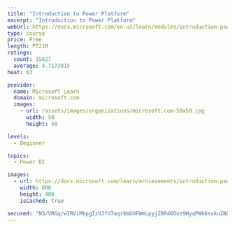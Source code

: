 ```yaml
---
title: "Introduction to Power Platform"
excerpt: "Introduction to Power Platform"
webUrl: https://docs.microsoft.com/en-us/learn/modules/introduction-power-platform/
type: course
price: Free
length: PT21M
ratings:
  count: 15827
  average: 4.7173815
heat: 63

provider:
  name: Microsoft Learn
  domain: microsoft.com
  images:
    - url: /assets/images/organizations/microsoft.com-50x50.jpg
      width: 50
      height: 50

levels:
  - Beginner

topics:
  - Power BI

images:
  - url: https://docs.microsoft.com/learn/achievements/introduction-power-platform-social.png
    width: 800
    height: 400
    isCached: true

secured: "N3/VRGq/wIRViMkpgIzUJfU7aqrbbUUFWmLpyjZ8R46Ouz9HyqPWk6sxkuZN8AHas5clO87cMRJ9sFxeXSQcMwj8cgpF8rjfD+jjq58upf4EFzwP80JmA28CJ0pQ9/HWC8Slm3ldHd2XuhvIwveNNNPYUl0UTxFnU96nEQDsyPF1CuiyvjTrVQVhwgNIv5k/l2unipVUvpH+NFiN4NIDPs7I4X9AWUeRyYRW5vn9CJpIaMt1+pXUN2CzKvA1aL55CKhoB6aSW7xszg8SCWDFGChpmwndcP9LO9vWl7PjInEAULJvzqjvGPFobpjq2sGyUT4Y/57eqeLyTaEIn4bJELed4/Pe1w3uO5DiUNdoCMx0d5dY8qw+Ylq6Iw4kZuAo/yvCjytrGY737XwMmDOon7SMFMPlSugpFd5pFuZNEQwtHZ8oA6E8IhNN8ttKkDgR;4pFsh/nZnw5Xxcozvix3hg=="
---
```



